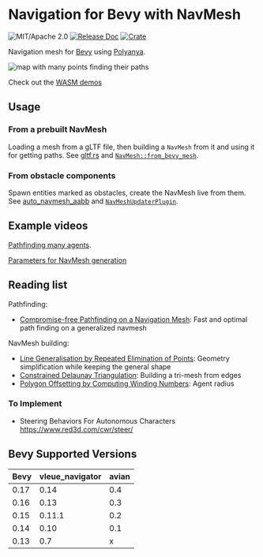 # Navigation for Bevy with NavMesh

![MIT/Apache 2.0](https://img.shields.io/badge/license-MIT%2FApache-blue.svg)
[![Release Doc](https://docs.rs/vleue_navigator/badge.svg)](https://docs.rs/vleue_navigator)
[![Crate](https://img.shields.io/crates/v/vleue_navigator.svg)](https://crates.io/crates/vleue_navigator)

Navigation mesh for [Bevy](http://github.com/bevyengine/bevy) using [Polyanya](https://github.com/vleue/polyanya).

![map with many points finding their paths](https://raw.githubusercontent.com/vleue/vleue_navigator/main/screenshots/many.png)

Check out the [WASM demos](https://vleue.github.io/vleue_navigator/)

## Usage

### From a prebuilt NavMesh

Loading a mesh from a gLTF file, then building a `NavMesh` from it and using it for getting paths. See [gltf.rs](https://github.com/vleue/vleue_navigator/blob/main/examples/gltf.rs) and [`NavMesh::from_bevy_mesh`](https://docs.rs/vleue_navigator/latest/vleue_navigator/struct.NavMesh.html#method.from_bevy_mesh).

### From obstacle components

Spawn entities marked as obstacles, create the NavMesh live from them. See [auto_navmesh_aabb](https://github.com/vleue/vleue_navigator/blob/main/examples/auto_navmesh_aabb.rs) and [`NavMeshUpdaterPlugin`](https://docs.rs/vleue_navigator/latest/vleue_navigator/prelude/struct.NavmeshUpdaterPlugin.html).

## Example videos

[Pathfinding many agents](https://www.youtube.com/watch?v=Zi9EMAdHp4M).

[Parameters for NavMesh generation](https://www.youtube.com/watch?v=wYRrvWaLjJ8)

## Reading list

Pathfinding:

- [Compromise-free Pathfinding on a Navigation Mesh](https://www.ijcai.org/proceedings/2017/0070.pdf): Fast and optimal path finding on a generalized navmesh

NavMesh building:

- [Line Generalisation by Repeated Elimination of Points](https://hull-repository.worktribe.com/preview/376364/000870493786962263.pdf): Geometry simplification while keeping the general shape
- [Constrained Delaunay Triangulation](https://en.wikipedia.org/wiki/Constrained_Delaunay_triangulation): Building a tri-mesh from edges
- [Polygon Offsetting by Computing Winding Numbers](https://mcmains.me.berkeley.edu/pubs/DAC05OffsetPolygon.pdf): Agent radius

### To Implement

- Steering Behaviors For Autonomous Characters https://www.red3d.com/cwr/steer/

## Bevy Supported Versions

| Bevy | vleue_navigator | avian |
| ---- | --------------- | ----- |
| 0.17 | 0.14            | 0.4   |
| 0.16 | 0.13            | 0.3   |
| 0.15 | 0.11.1          | 0.2   |
| 0.14 | 0.10            | 0.1   |
| 0.13 | 0.7             | x     |
